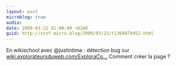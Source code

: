 ```yaml
---
layout: post
microblog: true
audio: 
date: 2009-03-22 01:00:00 +0100
guid: http://xtof.micro.blog/2009/03/22/t1369979452.html
---
```

En wikischool avec @justintime : détection bug sur [wiki.explorateursduweb.com/ExploraCo...](http://wiki.explorateursduweb.com/ExploraCoeurApero/) Comment créer la page ?
